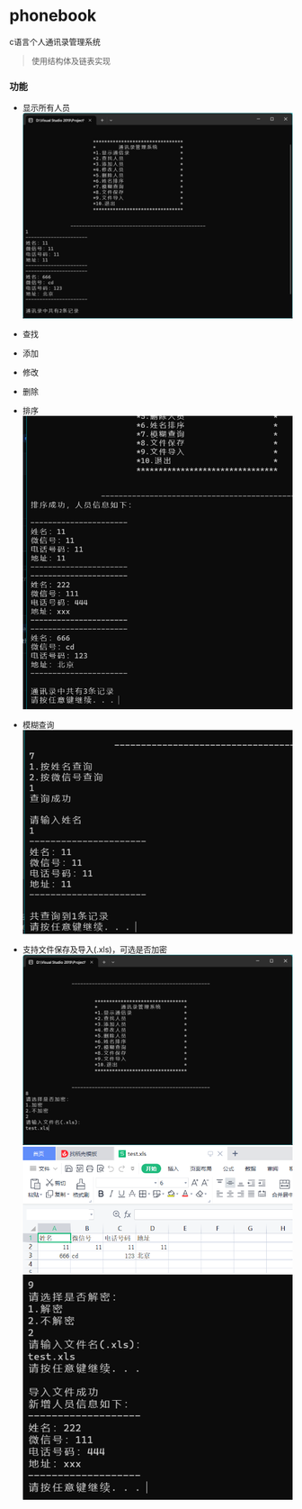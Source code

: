 # phonebook

c语言个人通讯录管理系统

> 使用结构体及链表实现

### 功能

+ 显示所有人员
![](https://raw.githubusercontent.com/6Yolo6/image/Yolo/20230304222507.png)

+ 查找

+ 添加

+ 修改

+ 删除

+ 排序
![](https://raw.githubusercontent.com/6Yolo6/image/Yolo/20230304222956.png)

+ 模糊查询
![](https://raw.githubusercontent.com/6Yolo6/image/Yolo/20230304223024.png)

+ 支持文件保存及导入(.xls)，可选是否加密
![](https://raw.githubusercontent.com/6Yolo6/image/Yolo/20230304222433.png)
![](https://raw.githubusercontent.com/6Yolo6/image/Yolo/20230304222443.png)
![](https://raw.githubusercontent.com/6Yolo6/image/Yolo/20230304222915.png)
